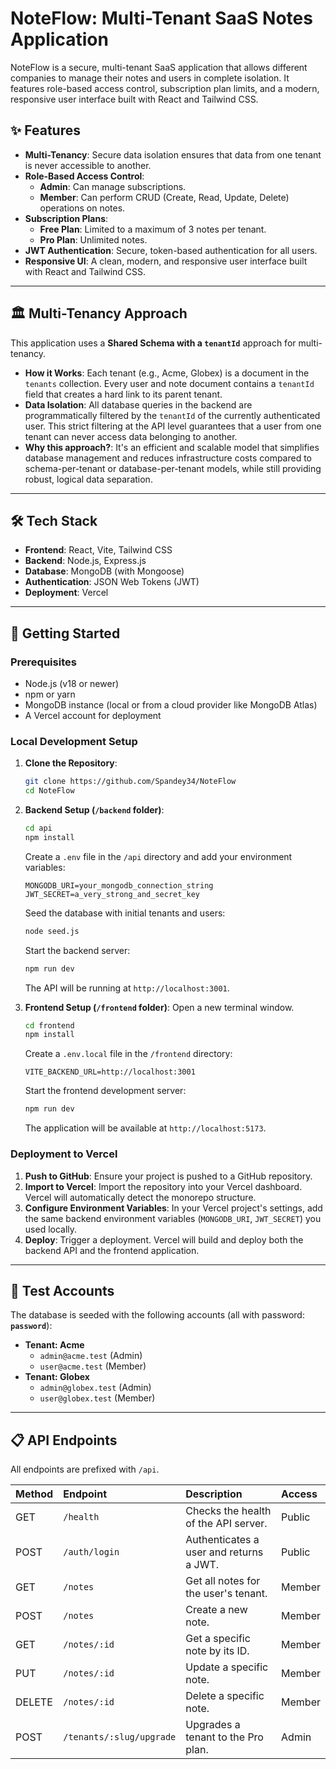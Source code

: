 # NoteFlow: Multi-Tenant SaaS Notes Application

NoteFlow is a secure, multi-tenant SaaS application that allows different companies to manage their notes and users in complete isolation. It features role-based access control, subscription plan limits, and a modern, responsive user interface built with React and Tailwind CSS.



## ✨ Features

* **Multi-Tenancy**: Secure data isolation ensures that data from one tenant is never accessible to another.
* **Role-Based Access Control**:
    * **Admin**: Can manage subscriptions.
    * **Member**: Can perform CRUD (Create, Read, Update, Delete) operations on notes.
* **Subscription Plans**:
    * **Free Plan**: Limited to a maximum of 3 notes per tenant.
    * **Pro Plan**: Unlimited notes.
* **JWT Authentication**: Secure, token-based authentication for all users.
* **Responsive UI**: A clean, modern, and responsive user interface built with React and Tailwind CSS.

***

## 🏛️ Multi-Tenancy Approach

This application uses a **Shared Schema with a `tenantId`** approach for multi-tenancy.

* **How it Works**: Each tenant (e.g., Acme, Globex) is a document in the `tenants` collection. Every user and note document contains a `tenantId` field that creates a hard link to its parent tenant.
* **Data Isolation**: All database queries in the backend are programmatically filtered by the `tenantId` of the currently authenticated user. This strict filtering at the API level guarantees that a user from one tenant can never access data belonging to another.
* **Why this approach?**: It's an efficient and scalable model that simplifies database management and reduces infrastructure costs compared to schema-per-tenant or database-per-tenant models, while still providing robust, logical data separation.

***

## 🛠️ Tech Stack

* **Frontend**: React, Vite, Tailwind CSS
* **Backend**: Node.js, Express.js
* **Database**: MongoDB (with Mongoose)
* **Authentication**: JSON Web Tokens (JWT)
* **Deployment**: Vercel

***

## 🚀 Getting Started

### Prerequisites

* Node.js (v18 or newer)
* npm or yarn
* MongoDB instance (local or from a cloud provider like MongoDB Atlas)
* A Vercel account for deployment

### Local Development Setup

1.  **Clone the Repository**:
    ```bash
    git clone https://github.com/Spandey34/NoteFlow
    cd NoteFlow
    ```

2.  **Backend Setup (`/backend` folder)**:
    ```bash
    cd api
    npm install
    ```
    Create a `.env` file in the `/api` directory and add your environment variables:
    ```env
    MONGODB_URI=your_mongodb_connection_string
    JWT_SECRET=a_very_strong_and_secret_key
    ```
    Seed the database with initial tenants and users:
    ```bash
    node seed.js
    ```
    Start the backend server:
    ```bash
    npm run dev 
    ```
    The API will be running at `http://localhost:3001`.

3.  **Frontend Setup (`/frontend` folder)**:
    Open a new terminal window.
    ```bash
    cd frontend
    npm install
    ```
    Create a `.env.local` file in the `/frontend` directory:
    ```env
    VITE_BACKEND_URL=http://localhost:3001
    ```
    Start the frontend development server:
    ```bash
    npm run dev
    ```
    The application will be available at `http://localhost:5173`.

### Deployment to Vercel

1.  **Push to GitHub**: Ensure your project is pushed to a GitHub repository.
2.  **Import to Vercel**: Import the repository into your Vercel dashboard. Vercel will automatically detect the monorepo structure.
3.  **Configure Environment Variables**: In your Vercel project's settings, add the same backend environment variables (`MONGODB_URI`, `JWT_SECRET`) you used locally.
4.  **Deploy**: Trigger a deployment. Vercel will build and deploy both the backend API and the frontend application.

***

## 🔑 Test Accounts

The database is seeded with the following accounts (all with password: **`password`**):

* **Tenant: Acme**
    * `admin@acme.test` (Admin)
    * `user@acme.test` (Member)
* **Tenant: Globex**
    * `admin@globex.test` (Admin)
    * `user@globex.test` (Member)

***

## 📋 API Endpoints

All endpoints are prefixed with `/api`.

| Method | Endpoint                    | Description                           | Access  |
| :----- | :-------------------------- | :------------------------------------ | :------ |
| GET    | `/health`                   | Checks the health of the API server.  | Public  |
| POST   | `/auth/login`               | Authenticates a user and returns a JWT. | Public  |
| GET    | `/notes`                    | Get all notes for the user's tenant.  | Member  |
| POST   | `/notes`                    | Create a new note.                    | Member  |
| GET    | `/notes/:id`                | Get a specific note by its ID.        | Member  |
| PUT    | `/notes/:id`                | Update a specific note.               | Member  |
| DELETE | `/notes/:id`                | Delete a specific note.               | Member  |
| POST   | `/tenants/:slug/upgrade`    | Upgrades a tenant to the Pro plan.    | Admin   |
